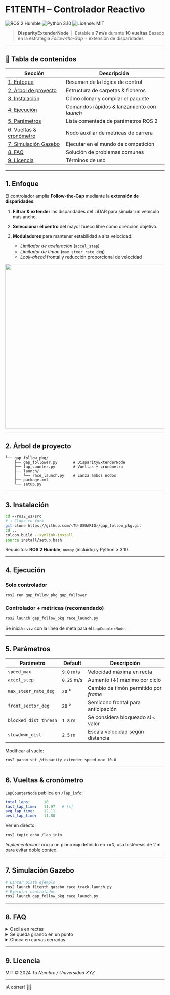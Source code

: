 # F1TENTH – Controlador Reactivo

![ROS 2 Humble](https://img.shields.io/badge/ROS2-Humble-blue) ![Python 3.10](https://img.shields.io/badge/Python-3.10-green) ![License: MIT](https://img.shields.io/badge/License-MIT-yellow)

> **DisparityExtenderNode**  |  Estable a **7 m/s** durante **10 vueltas**
> Basado en la estrategia *Follow‑the‑Gap* + extensión de disparidades

---

## 📑 Tabla de contenidos

|  Sección                                          |  Descripción                                |
| ------------------------------------------------- | ------------------------------------------- |
| [1. Enfoque](#1-enfoque)                          | Resumen de la lógica de control             |
| [2. Árbol de proyecto](#2-árbol-de-proyecto)      | Estructura de carpetas & ficheros           |
| [3. Instalación](#3-instalación)                  | Cómo clonar y compilar el paquete           |
| [4. Ejecución](#4-ejecución)                      | Comandos rápidos & lanzamiento con *launch* |
| [5. Parámetros](#5-parámetros)                    | Lista comentada de parámetros ROS 2         |
| [6. Vueltas & cronómetro](#6-vueltas--cronómetro) | Nodo auxiliar de métricas de carrera        |
| [7. Simulación Gazebo](#7-simulación-gazebo)      | Ejecutar en el mundo de competición         |
| [8. FAQ](#8-faq)                                  | Solución de problemas comunes               |
| [9. Licencia](#9-licencia)                        | Términos de uso                             |

---

## 1. Enfoque

El controlador amplía **Follow‑the‑Gap** mediante la **extensión de disparidades**:

1. **Filtrar & extender** las disparidades del LiDAR para simular un vehículo más ancho.
2. **Seleccionar el centro** del mayor hueco libre como dirección objetivo.
3. **Moduladores** para mantener estabilidad a alta velocidad:

   * *Limitador de aceleración* (`accel_step`)
   * *Limitador de timón* (`max_steer_rate_deg`)
   * *Look‑ahead* frontal y reducción proporcional de velocidad

<p align="center"><img src="https://raw.githubusercontent.com/widegonz/F1Tenth-Repository/main/docs/fg_scheme.png" width="520"></p>

---

## 2. Árbol de proyecto

```text
└── gap_follow_pkg/
    ├── gap_follower.py       # DisparityExtenderNode
    ├── lap_counter.py        # Vueltas + cronómetro
    ├── launch/
    │   └── race_launch.py    # Lanza ambos nodos
    ├── package.xml
    └── setup.py
```

---

## 3. Instalación

```bash
cd ~/ros2_ws/src
# ⬇️ Clona tu fork
git clone https://github.com/<TU‑USUARIO>/gap_follow_pkg.git
cd ..
colcon build --symlink-install
source install/setup.bash
```

Requisitos: **ROS 2 Humble**, `numpy` (incluido) y Python ≥ 3.10.

---

## 4. Ejecución

### Solo controlador

```bash
ros2 run gap_follow_pkg gap_follower
```

### Controlador + métricas (recomendado)

```bash
ros2 launch gap_follow_pkg race_launch.py
```

Se inicia `rviz` con la línea de meta para el `LapCounterNode`.

---

## 5. Parámetros

| Parámetro             | Default    | Descripción                           |
| --------------------- | ---------- | ------------------------------------- |
| `speed_max`           | `9.0` m/s  | Velocidad máxima en recta             |
| `accel_step`          | `0.25` m/s | Aumento (↓) máximo por ciclo          |
| `max_steer_rate_deg`  | `20` °     | Cambio de timón permitido por *frame* |
| `front_sector_deg`    | `20` °     | Semicono frontal para anticipación    |
| `blocked_dist_thresh` | `1.8` m    | Se considera bloqueado si `<` valor   |
| `slowdown_dist`       | `2.5` m    | Escala velocidad según distancia      |

Modificar al vuelo:

```bash
ros2 param set /disparity_extender speed_max 10.0
```

---

## 6. Vueltas & cronómetro

`LapCounterNode` publica en `/lap_info`:

```yaml
total_laps:      10
last_lap_time:   11.97   # [s]
avg_lap_time:    12.11
best_lap_time:   11.80
```

Ver en directo:

```bash
ros2 topic echo /lap_info
```

*Implementación*: cruza un plano `map` definido en *x=0*, usa histéresis de 2 m para evitar doble conteo.

---

## 7. Simulación Gazebo

```bash
# Lanzar pista ejemplo
ros2 launch f1tenth_gazebo race_track.launch.py
# Ejecutar controlador
ros2 launch gap_follow_pkg race_launch.py
```

---

## 8. FAQ

<details>
<summary>Oscila en rectas</summary>
⬇️ Reduce `steer_smoothing_alpha` o incrementa `angle_speed_factor`.
</details>
<details>
<summary>Se queda girando en un punto</summary>
⬇️ Sube `blocked_min_scale` a ≥ 0.75 o `max_steer_rate_deg` a 25 °.
</details>
<details>
<summary>Choca en curvas cerradas</summary>
⬆️ Aumenta `front_sector_deg` a 25 ° y `blocked_dist_thresh` a 2 m.
</details>

---

## 9. Licencia

MIT © 2024 *Tu Nombre / Universidad XYZ*

---

¡A correr! 🏁🚀
